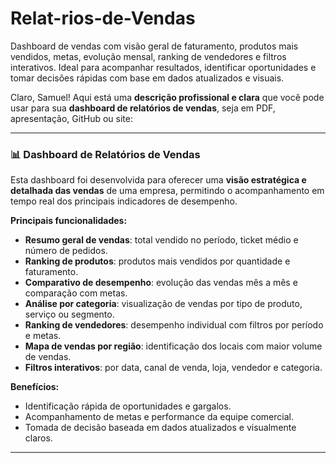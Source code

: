 # Relat-rios-de-Vendas
Dashboard de vendas com visão geral de faturamento, produtos mais vendidos, metas, evolução mensal, ranking de vendedores e filtros interativos. Ideal para acompanhar resultados, identificar oportunidades e tomar decisões rápidas com base em dados atualizados e visuais.

Claro, Samuel! Aqui está uma **descrição profissional e clara** que você pode usar para sua **dashboard de relatórios de vendas**, seja em PDF, apresentação, GitHub ou site:

---

### 📊 **Dashboard de Relatórios de Vendas**

Esta dashboard foi desenvolvida para oferecer uma **visão estratégica e detalhada das vendas** de uma empresa, permitindo o acompanhamento em tempo real dos principais indicadores de desempenho.

**Principais funcionalidades:**

* **Resumo geral de vendas**: total vendido no período, ticket médio e número de pedidos.
* **Ranking de produtos**: produtos mais vendidos por quantidade e faturamento.
* **Comparativo de desempenho**: evolução das vendas mês a mês e comparação com metas.
* **Análise por categoria**: visualização de vendas por tipo de produto, serviço ou segmento.
* **Ranking de vendedores**: desempenho individual com filtros por período e metas.
* **Mapa de vendas por região**: identificação dos locais com maior volume de vendas.
* **Filtros interativos**: por data, canal de venda, loja, vendedor e categoria.

**Benefícios:**

* Identificação rápida de oportunidades e gargalos.
* Acompanhamento de metas e performance da equipe comercial.
* Tomada de decisão baseada em dados atualizados e visualmente claros.

---


